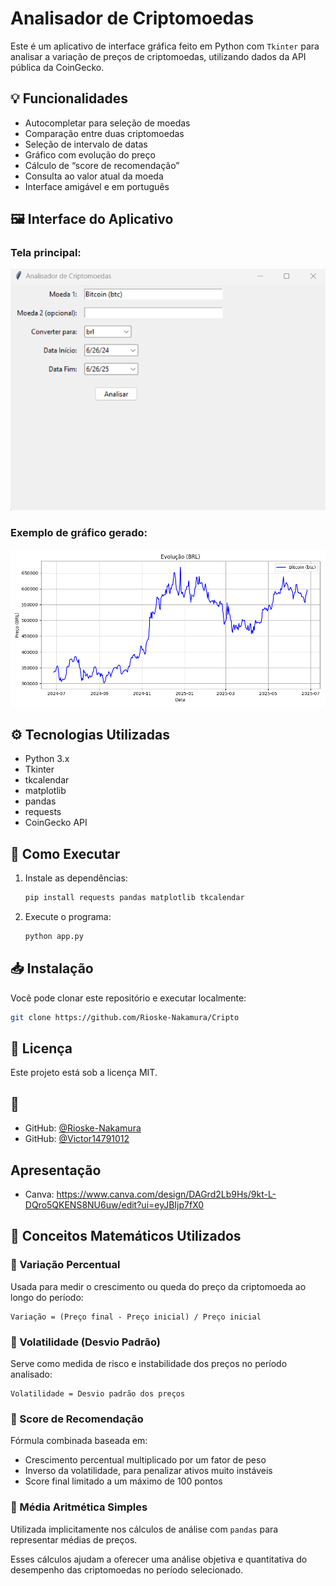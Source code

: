 
# Analisador de Criptomoedas

Este é um aplicativo de interface gráfica feito em Python com `Tkinter` para analisar a variação de preços de criptomoedas, utilizando dados da API pública da CoinGecko.

## 💡 Funcionalidades

- Autocompletar para seleção de moedas
- Comparação entre duas criptomoedas
- Seleção de intervalo de datas
- Gráfico com evolução do preço
- Cálculo de “score de recomendação”
- Consulta ao valor atual da moeda
- Interface amigável e em português

## 🖼️ Interface do Aplicativo

### Tela principal:

![Tela principal](/img/figura.png)

### Exemplo de gráfico gerado:

![Gráfico de exemplo](/img/Figure_1.png)

## ⚙️ Tecnologias Utilizadas

- Python 3.x
- Tkinter
- tkcalendar
- matplotlib
- pandas
- requests
- CoinGecko API

## 🧪 Como Executar

1. Instale as dependências:
   ```bash
   pip install requests pandas matplotlib tkcalendar
   ```

2. Execute o programa:
   ```bash
   python app.py
   ```

## 📥 Instalação

Você pode clonar este repositório e executar localmente:

```bash
git clone https://github.com/Rioske-Nakamura/Cripto

```

## 📄 Licença

Este projeto está sob a licença MIT.

## 👤

- GitHub: [@Rioske-Nakamura](https://github.com/Rioske-Nakamura)
- GitHub: [@Victor14791012](https://github.com/Victor14791012)

## Apresentação

- Canva: https://www.canva.com/design/DAGrd2Lb9Hs/9kt-L-DQro5QKENS8NU6uw/edit?ui=eyJBIjp7fX0



## 📐 Conceitos Matemáticos Utilizados

### 🔹 Variação Percentual
Usada para medir o crescimento ou queda do preço da criptomoeda ao longo do período:

```
Variação = (Preço final - Preço inicial) / Preço inicial
```

### 🔹 Volatilidade (Desvio Padrão)
Serve como medida de risco e instabilidade dos preços no período analisado:

```
Volatilidade = Desvio padrão dos preços
```

### 🔹 Score de Recomendação
Fórmula combinada baseada em:
- Crescimento percentual multiplicado por um fator de peso
- Inverso da volatilidade, para penalizar ativos muito instáveis
- Score final limitado a um máximo de 100 pontos

### 🔹 Média Aritmética Simples
Utilizada implicitamente nos cálculos de análise com `pandas` para representar médias de preços.

Esses cálculos ajudam a oferecer uma análise objetiva e quantitativa do desempenho das criptomoedas no período selecionado.




